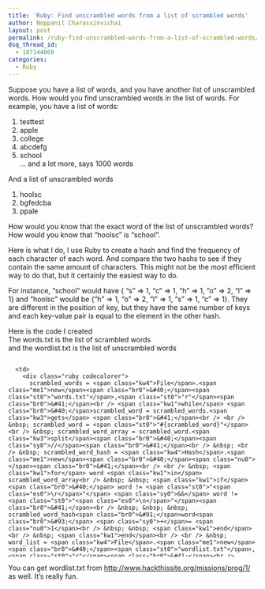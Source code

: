 ```yaml
---
title: 'Ruby: Find unscrambled words from a list of scrambled words'
author: Noppanit Charassinvichai
layout: post
permalink: /ruby-find-unscrambled-words-from-a-list-of-scrambled-words/
dsq_thread_id:
  - 187144660
categories:
  - Ruby
---
```

Suppose you have a list of words, and you have another list of unscrambled words. How would you find unscrambled words in the list of words. For example, you have a list of words:

1. testtest  
2. apple  
3. college  
4. abcdefg  
5. school  
&#8230; and a lot more, says 1000 words

And a list of unscrambled words  
1. hoolsc  
2. bgfedcba  
3. ppale

How would you know that the exact word of the list of unscrambled words? How would you know that &#8220;hoolsc&#8221; is &#8220;school&#8221;.

Here is what I do, I use Ruby to create a hash and find the frequency of each character of each word. And compare the two hashs to see if they contain the same amount of characters. This might not be the most efficient way to do that, but it certainly the easiest way to do. 

For instance, &#8220;school&#8221; would have { &#8220;s&#8221; => 1, &#8220;c&#8221; => 1, &#8220;h&#8221; => 1, &#8220;o&#8221; => 2, &#8220;l&#8221; => 1} and &#8220;hoolsc&#8221; would be {&#8220;h&#8221; => 1, &#8220;o&#8221; => 2, &#8220;l&#8221; => 1, &#8220;s&#8221; => 1, &#8220;c&#8221; => 1}. They are different in the position of key, but they have the same number of keys and each key-value pair is equal to the element in the other hash. 

Here is the code I created  
The words.txt is the list of scrambled words  
and the wordlist.txt is the list of unscrambled words

<div class="codecolorer-container ruby blackboard" style="overflow:auto;white-space:nowrap;width:100%;height:400px;">
  <table cellspacing="0" cellpadding="0">
    <tr>
      <td class="line-numbers">
        <div>
          1<br />2<br />3<br />4<br />5<br />6<br />7<br />8<br />9<br />10<br />11<br />12<br />13<br />14<br />15<br />16<br />17<br />18<br />19<br />20<br />21<br />22<br />23<br />24<br />25<br />26<br />27<br />28<br />29<br />30<br />31<br />32<br />33<br />34<br />35<br />36<br />37<br />
        </div>
      </td>
      
      <td>
        <div class="ruby codecolorer">
          scrambled_words = <span class="kw4">File</span>.<span class="me1">new</span><span class="br0">&#40;</span><span class="st0">"words.txt"</span>,<span class="st0">"r"</span><span class="br0">&#41;</span><br /> <span class="kw1">while</span> <span class="br0">&#40;</span>scrambled_word = scrambled_words.<span class="kw3">gets</span> <span class="br0">&#41;</span><br /> <br /> &nbsp; scrambled_word = <span class="st0">"#{scrambled_word}"</span><br /> &nbsp; scrambled_word_array = scrambled_word.<span class="kw3">split</span><span class="br0">&#40;</span><span class="sy0">//</span><span class="br0">&#41;</span><br /> &nbsp; <br /> &nbsp; scrambled_word_hash = <span class="kw4">Hash</span>.<span class="me1">new</span><span class="br0">&#40;</span><span class="nu0"></span><span class="br0">&#41;</span><br /> <br /> &nbsp; <span class="kw1">for</span> word <span class="kw1">in</span> scrambled_word_array<br /> &nbsp; &nbsp; <span class="kw1">if</span><span class="br0">&#40;</span> word != <span class="st0">"<span class="es0">\r</span>"</span> <span class="sy0">&&</span> word != <span class="st0">"<span class="es0">\n</span>"</span><span class="br0">&#41;</span><br /> &nbsp; &nbsp; &nbsp; scrambled_word_hash<span class="br0">&#91;</span>word<span class="br0">&#93;</span> <span class="sy0">+</span>= <span class="nu0">1</span><br /> &nbsp; &nbsp; <span class="kw1">end</span><br /> &nbsp; <span class="kw1">end</span><br /> <br /> &nbsp; word_list = <span class="kw4">File</span>.<span class="me1">new</span><span class="br0">&#40;</span><span class="st0">"wordlist.txt"</span>,<span class="st0">"r"</span><span class="br0">&#41;</span><br /> &nbsp; <span class="kw1">while</span> <span class="br0">&#40;</span>words = word_list.<span class="kw3">gets</span><span class="br0">&#41;</span><br /> <br /> &nbsp; &nbsp; &nbsp; unscrambled_word = <span class="st0">"#{words}"</span><br /> &nbsp; &nbsp; &nbsp; unscrambled_word_array = unscrambled_word.<span class="kw3">split</span><span class="br0">&#40;</span><span class="sy0">//</span><span class="br0">&#41;</span><br /> <br /> &nbsp; &nbsp; &nbsp; unscrambled_word_hash = <span class="kw4">Hash</span>.<span class="me1">new</span><span class="br0">&#40;</span><span class="nu0"></span><span class="br0">&#41;</span><br /> &nbsp; &nbsp; &nbsp; <br /> &nbsp; &nbsp; &nbsp; <span class="kw1">for</span> word1 <span class="kw1">in</span> unscrambled_word_array<br /> &nbsp; &nbsp; &nbsp; &nbsp; <span class="kw1">if</span><span class="br0">&#40;</span> word1 != <span class="st0">"<span class="es0">\r</span>"</span> <span class="sy0">&&</span> word1 != <span class="st0">"<span class="es0">\n</span>"</span><span class="br0">&#41;</span><br /> &nbsp; &nbsp; &nbsp; &nbsp; &nbsp; unscrambled_word_hash<span class="br0">&#91;</span>word1<span class="br0">&#93;</span> <span class="sy0">+</span>= <span class="nu0">1</span><br /> &nbsp; &nbsp; &nbsp; &nbsp; <span class="kw1">end</span><br /> &nbsp; &nbsp; &nbsp; <span class="kw1">end</span><br /> <br /> &nbsp; &nbsp; <span class="kw1">if</span> scrambled_word_hash == unscrambled_word_hash<br /> &nbsp; &nbsp; &nbsp; <span class="kw3">print</span> <span class="st0">"#{words},"</span><br /> &nbsp; &nbsp; <span class="kw1">end</span><br /> &nbsp; <span class="kw1">end</span><br /> &nbsp; word_list.<span class="me1">close</span><br /> <span class="kw1">end</span><br /> <br /> <br /> scrambled_words.<span class="me1">close</span>
        </div>
      </td>
    </tr>
  </table>
</div>

You can get wordlist.txt from <http://www.hackthissite.org/missions/prog/1/> as well. It&#8217;s really fun.